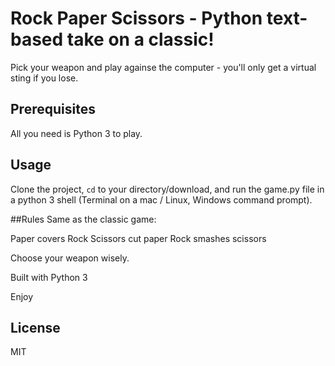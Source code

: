 # Rock Paper Scissors - Python text-based take on a classic!

Pick your weapon and play againse the computer - you'll only get a virtual sting if you lose.

## Prerequisites 

All you need is Python 3 to play.

## Usage
Clone the project, <code>cd</code> to your directory/download, and run the game.py file in a python 3 shell (Terminal on a mac / Linux, Windows command prompt).

##Rules
Same as the classic game:

Paper covers  Rock Scissors cut paper  Rock smashes scissors 

Choose your weapon wisely.

Built with Python 3

Enjoy 

## License
MIT